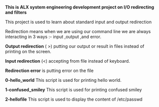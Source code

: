 **This is ALX system engineering development project on I/O redirecting and filters**

This project is used to learn about standard input and output redirection 

Redirection means when we are using our command line we are always interacting in 3 ways :-  input ,output ,and error.

**Output redirection** ( >)  putting our output or result in files instead of printing on the screen.

**Input redirection** (<) accepting from file instead of keyboard.

**Redirection error** is putting error on the file

**0-hello_world** This script is used for printing hello world.

**1-confused_smiley** This script is used for printing confused smiley
  
**2-hellofile** This script is used to display the content of /etc/passwd